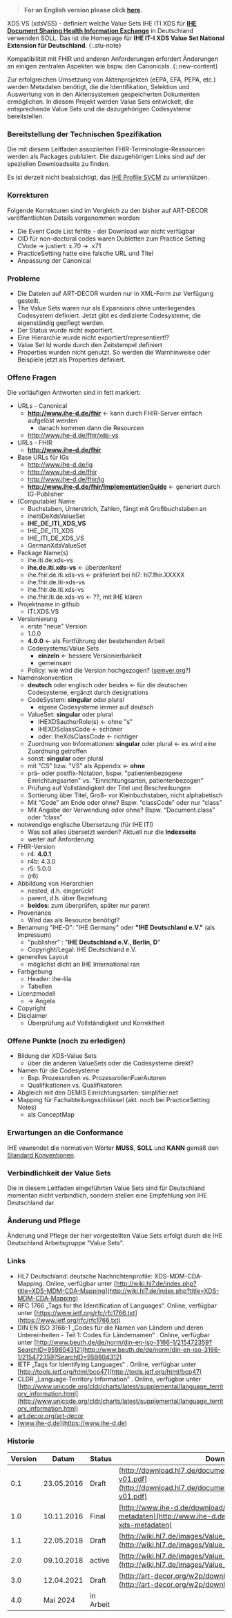 > **For an English version please click [here](index_en.html).**

XDS VS (xdsVSS) - definiert welche Value Sets IHE ITI XDS für 
[**IHE Document Sharing Health Information Exchange**](https://profiles.ihe.net/ITI/HIE-Whitepaper/index.html) in Deutschland verwenden SOLL.
Das ist die Homepage für **IHE IT-I XDS Value Set National Extension für Deutschland**.
{:.stu-note}

Kompatibilität mit FHIR und anderen Anforderungen erfordert Änderungen an einigen zentralen Aspekten wie bspw. den Canonicals.
{:.new-content}

Zur erfolgreichen Umsetzung von Aktenprojekten (eEPA, EFA, PEPA, etc.) werden Metadaten benötigt, die die Identifikation, 
Selektion und Auswertung von in den Aktensystemen gespeicherten Dokumenten ermöglichen. 
In diesem Projekt werden Value Sets entwickelt, die entsprechende Value Sets und die dazugehörigen Codesysteme bereitstellen. 

### Bereitstellung der Technischen Spezifikation

Die mit diesem Leitfaden assoziierten FHIR-Terminologie-Ressourcen werden als Packages publiziert.
Die dazugehörigen Links sind auf der speziellen Downloadseite zu finden.

Es ist derzeit nicht beabsichtigt, das [IHE Profile SVCM](https://profiles.ihe.net/ITI/SVCM) zu unterstützen.

### Korrekturen

Folgende Korrekturen sind im Vergleich zu den bisher auf ART-DECOR veröffentlichten Details vorgenommen worden:

* Die Event Code List fehlte - der Download war nicht verfügbar
* OID für non-doctoral codes waren Dubletten zum Practice Setting CVode -> justiert: x.70 -> .x71
* PracticeSetting hatte eine falsche URL und Titel
* Anpassung der Canonical

### Probleme

* Die Dateien auf ART-DECOR wurden nur in XML-Form zur Verfügung gestellt.
* The Value Sets waren nur als Expansions ohne unterliegendes Codesystem definiert. Jetzt gibt es dedizierte Codesysteme, die eigenständig gepflegt werden.
* Der Status wurde nicht exportiert.
* Eine Hierarchie wurde nicht exportiert/representiert!?
* Value Set Id wurde durch den Zeitstempel definiert
* Properties wurden nicht genutzt. So werden die Warnhinweise oder Beispiele jetzt als Properties definiert.

### Offene Fragen

Die vorläufigen Antworten sind in fett markiert:

* URLs - Canonical
  * **http://www.ihe-d.de/fhir** <- kann durch FHIR-Server einfach aufgelöst werden
    * danach kommen dann die Resourcen
  * http://www.ihe-d.de/fhir/xds-vs
* URLs - FHIR
  * **http://www.ihe-d.de/fhir**
* Base URLs für IGs
  * http://www.ihe-d.de/ig
  * http://www.ihe-d.de/fhir
  * http://www.ihe-d.de/fhir/ig
  * **http://www.ihe-d.de/fhir/ImplementationGuide** <- generiert durch IG-Publisher
* (Computable) Name
  * Buchstaben, Unterstrich, Zahlen, fängt mit Großbuchstaben an
  * iheItiDeXdsValueSet
  * **IHE_DE_ITI_XDS_VS**
  * IHE_DE_ITI_XDS
  * IHE_ITI_DE_XDS_VS
  * GermanXdsValueSet
* Package Name(s)
  * ihe.iti.de.xds-vs
  * **ihe.de.iti.xds-vs** <- überdenken!
  * ihe.fhir.de.iti.xds-vs <- präferiert bei hl7: hl7.fhir.XXXXX
  * ihe.fhir.de.iti-xds-vs
  * ihe.fhir.de.iti.xds-vs
  * ihe.fhir.iti.de.xds-vs <- ??, mit IHE klären
* Projektname in github
  * ITI.XDS.VS
* Versionierung
  *  erste "neue" Version
    * 1.0.0
    * **4.0.0** <- als Fortführung der bestehenden Arbeit
  * Codesystems/Value Sets
    * **einzeln** <- bessere Versionierbarkeit
    * gemeinsam
  * Policy: wie wird die Version hochgezogen? ([semver.org](http://semver.org)?)
* Namenskonvention
  * **deutsch** oder englisch oder beides <- für die deutschen Codesysteme, ergänzt durch designations
  * CodeSystem: **singular** oder plural
    * eigene Codesysteme immer auf deutsch
  * ValueSet: **singular** oder plural
    * IHEXDSauthorRole(s) <- ohne "s"
    * IHEXDSclassCode <- schöner
	* oder: IheXdsClassCode <- richtiger
  * Zuordnung von Informationen: **singular** oder plural <- es wird eine Zuordnung getroffen
  * sonst: **singular** oder plural
  * mit "CS" bzw. "VS" als Appendix <- **ohne**
  * prä- oder postfix-Notation, bspw. "patientenbezogene Einrichtungsarten" vs. "Einrichtungsarten, patientenbezogen"
  * Prüfung auf Vollständigkeit der Titel und Beschreibungen
  * Sortierung über Titel, Groß- vor Kleinbuchstaben, nicht alphabetisch
  * Mit “Code” am Ende oder ohne? Bspw. “classCode” oder nur “class”
  * Mit Angabe der Verwendung oder ohne? Bspw. “Document.class” oder “class”
* notwendige englische Übersetzung (für IHE ITI)
  * Was soll alles übersetzt werden? Aktuell nur die **Indexseite**
  * weiter auf Anforderung
* FHIR-Version
  * r4: **4.0.1**
  * r4b: 4.3.0
  * r5: 5.0.0
  * (r6)
* Abbildung von Hierarchien
  * nested, d.h. eingerückt
  * parent, d.h. über Beziehung
  * **beides**: zum überprüfen, später nur parent
* Provenance
  * Wird das als Resource benötigt?
* Benamung "IHE-D": "IHE Germany" oder **"IHE Deutschland e.V."** (als Impressum)
  * "publisher" : "**IHE Deutschland e.V., Berlin, D**"
  * Copyright/Legal: IHE Deutschland e.V.
* generelles Layout
  * möglichst dicht an IHE International ran
* Farbgebung
  * Header: ihe-lila
  * Tabellen
* Licenzmodell
  * -> Angela
* Copyright
* Disclaimer
  * Überprüfung auf Vollständigkeit und Korrektheit

### Offene Punkte (noch zu erledigen)

* Bildung der XDS-Value Sets
  * über die anderen ValueSets oder die Codesysteme direkt?
* Namen für die Codesysteme
  * Bsp. Prozessrollen vs. ProzessrollenFuerAutoren
  * Qualifikationen vs. Qualifikatoren
* Abgleich mit den DEMIS Einrichtungsarten: simplifier.net
* Mapping für Fachabteilungsschlüssel (akt. noch bei PracticeSetting Notes)
  * als ConceptMap

### Erwartungen an die Conformance 

IHE vewrendet die normativen Wörter **MUSS**, **SOLL** und **KANN** gemäß den [Standard Konventionen](https://profiles.ihe.net/GeneralIntro/ch-E.html).

### Verbindlichkeit der Value Sets

Die in diesem Leitfaden eingeführten Value Sets sind für Deutschland momentan nicht verbindlich, sondern stellen eine Empfehlung von IHE Deutschland dar.

### Änderung und Pflege

Änderung und Pflege der hier vorgestellten Value Sets erfolgt durch die IHE Deutschland Arbeitsgruppe "Value Sets". 

### Links

* HL7 Deutschland: deutsche Nachrichtenprofile: XDS-MDM-CDA-Mapping. Online, verfügbar unter [http://wiki.hl7.de/index.php?title=XDS-MDM-CDA-Mapping](http://wiki.hl7.de/index.php?title=XDS-MDM-CDA-Mapping)
* RFC 1766 „Tags for the Identification of Languages“. Online, verfügbar unter [https://www.ietf.org/rfc/rfc1766.txt](https://www.ietf.org/rfc/rfc1766.txt)
* DIN EN ISO 3166-1 „Codes für die Namen von Ländern und deren Untereinheiten - Teil 1: Codes für Ländernamen“ . Online, verfügbar unter [http://www.beuth.de/de/norm/din-en-iso-3166-1/215472359?SearchID=959804312](http://www.beuth.de/de/norm/din-en-iso-3166-1/215472359?SearchID=959804312)
* IETF „Tags for Identifying Languages“ . Online, verfügbar unter [http://tools.ietf.org/html/bcp47](http://tools.ietf.org/html/bcp47)
* CLDR „Language-Territory Information“ . Online, verfügbar unter [http://www.unicode.org/cldr/charts/latest/supplemental/language_territory_information.html](http://www.unicode.org/cldr/charts/latest/supplemental/language_territory_information.html)
* [art.decor.org/art-decor](https://art.decor.org/art-decor)
* [www.ihe-d.de](https://www.ihe-d.de)

### Historie

| Version | Datum | Status | Download |
| --- | --- | --- | --- |
| 0.1 | 23.05.2016 | Draft | [http://download.hl7.de/documents/ihexdsvs/Value_Sets4XDS-v01.pdf](http://download.hl7.de/documents/ihexdsvs/Value_Sets4XDS-v01.pdf)
| 1.0 | 10.11.2016 | Final | [http://www.ihe-d.de/download/value-sets-fuer-xds-metadaten](http://www.ihe-d.de/download/value-sets-fuer-xds-metadaten)
| 1.1 | 22.05.2018 | Draft | [http://wiki.hl7.de/images/Value_Sets4XDS-v11.pdf](http://wiki.hl7.de/images/Value_Sets4XDS-v11.pdf)
| 2.0 | 09.10.2018 | active | [http://wiki.hl7.de/images/Value_Sets4XDS-v20.pdf](http://wiki.hl7.de/images/Value_Sets4XDS-v20.pdf)
| 3.0 | 12.04.2021 | Draft | [http://art-decor.org/w2p/downloads/6075da6b9c5bc.pdf](http://art-decor.org/w2p/downloads/6075da6b9c5bc.pdf)
| 4.0 | Mai 2024 | in Arbeit |

